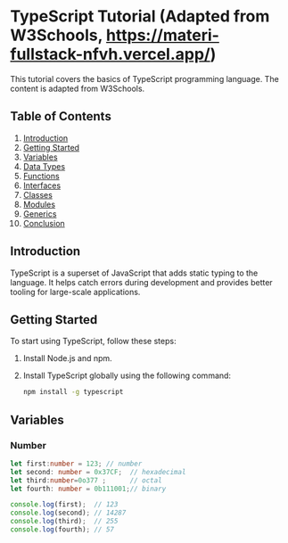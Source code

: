 # TypeScript Tutorial (Adapted from W3Schools, https://materi-fullstack-nfvh.vercel.app/)

This tutorial covers the basics of TypeScript programming language. The content is adapted from W3Schools.

## Table of Contents
1. [Introduction](#introduction)
2. [Getting Started](#getting-started)
3. [Variables](#variables)
4. [Data Types](#data-types)
5. [Functions](#functions)
6. [Interfaces](#interfaces)
7. [Classes](#classes)
8. [Modules](#modules)
9. [Generics](#generics)
10. [Conclusion](#conclusion)

## Introduction

TypeScript is a superset of JavaScript that adds static typing to the language. It helps catch errors during development and provides better tooling for large-scale applications.

## Getting Started

To start using TypeScript, follow these steps:

1. Install Node.js and npm.
2. Install TypeScript globally using the following command:

   ```bash
   npm install -g typescript

## Variables

### Number
```typescript
let first:number = 123; // number 
let second: number = 0x37CF;  // hexadecimal
let third:number=0o377 ;      // octal
let fourth: number = 0b111001;// binary  

console.log(first);  // 123 
console.log(second); // 14287
console.log(third);  // 255
console.log(fourth); // 57
```

